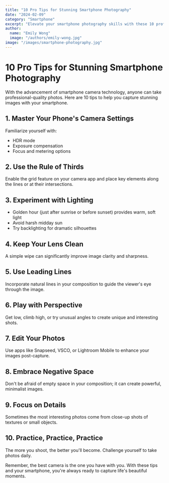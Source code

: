 ```yaml
---
title: "10 Pro Tips for Stunning Smartphone Photography"
date: "2024-02-09"
category: "Smartphone"
excerpt: "Elevate your smartphone photography skills with these 10 professional tips for capturing amazing photos"
author:
  name: "Emily Wong"
  image: "/authors/emily-wong.jpg"
image: "/images/smartphone-photography.jpg"
---
```


# 10 Pro Tips for Stunning Smartphone Photography

With the advancement of smartphone camera technology, anyone can take professional-quality photos. Here are 10 tips to help you capture stunning images with your smartphone.

## 1. Master Your Phone's Camera Settings

Familiarize yourself with:
- HDR mode
- Exposure compensation
- Focus and metering options

## 2. Use the Rule of Thirds

Enable the grid feature on your camera app and place key elements along the lines or at their intersections.

## 3. Experiment with Lighting

- Golden hour (just after sunrise or before sunset) provides warm, soft light
- Avoid harsh midday sun
- Try backlighting for dramatic silhouettes

## 4. Keep Your Lens Clean

A simple wipe can significantly improve image clarity and sharpness.

## 5. Use Leading Lines

Incorporate natural lines in your composition to guide the viewer's eye through the image.

## 6. Play with Perspective

Get low, climb high, or try unusual angles to create unique and interesting shots.

## 7. Edit Your Photos

Use apps like Snapseed, VSCO, or Lightroom Mobile to enhance your images post-capture.

## 8. Embrace Negative Space

Don't be afraid of empty space in your composition; it can create powerful, minimalist images.

## 9. Focus on Details

Sometimes the most interesting photos come from close-up shots of textures or small objects.

## 10. Practice, Practice, Practice

The more you shoot, the better you'll become. Challenge yourself to take photos daily.

Remember, the best camera is the one you have with you. With these tips and your smartphone, you're always ready to capture life's beautiful moments.

